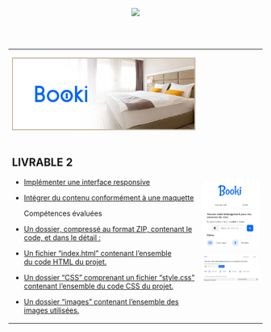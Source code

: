 <p align="center"><a href="https://github.com/franckdun/Learning-plan_Openclassrooms"><img src="https://img.shields.io/badge/🏠-🎓%20Web developer training Openclassrooms 2022%20🎓-C0CA33" width="750" ></a></p>
<div align="center">
  <table>	
	 <td width="75%">
	 
  [![img contact](https://github.com/franckdun/Booki_L2/blob/main/img/readme-2.PNG)](https://franckdun.github.io/Booki_L2/)
	  </tr>
	<tr>
	   <td width="50%">
	   <h2>LIVRABLE 2</h2>
     
* [Implémenter une interface responsive](https://franckdun.github.io/Booki_L2/)
  
* [Intégrer du contenu conformément à une maquette](https://franckdun.github.io/Booki_L2/)

 
    <p>Compétences évaluées</p> 
 
* [Un dossier, compressé au format ZIP, contenant le code, et dans le détail :](https://franckdun.github.io/Booki_L2/)

* [Un fichier “index.html” contenant l’ensemble du code HTML du projet.](https://franckdun.github.io/Booki_L2/)

* [Un dossier “CSS” comprenant un fichier “style.css” contenant l’ensemble du code CSS du projet.](https://franckdun.github.io/Booki_L2/)

* [Un dossier “images” contenant l’ensemble des images utilisées.](https://franckdun.github.io/Booki_L2/)
	   </td>  
	     <td width="50%">

[![img contact](https://github.com/franckdun/Booki_L2/blob/main/img/readme-1.PNG)](https://franckdun.github.io/Booki_L2/)

[![img contact](https://github.com/franckdun/Booki_L2/blob/main/img/readme.PNG)](https://franckdun.github.io/Booki_L2/)
	   </td>  
	 </tr>
 </table>
</div>

